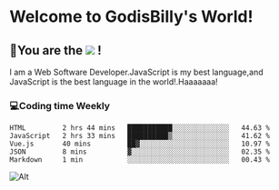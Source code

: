 # Welcome to GodisBilly's World!
## :partying_face:You are the  ![](https://visitor-badge.glitch.me/badge?page_id=Godisbilly.readme) !
I am a Web Software Developer.JavaScript is my best language,and JavaScript is the best language in the world!.Haaaaaaa!
### :computer:Coding time Weekly
  <!--START_SECTION:waka-->
```text
HTML         2 hrs 44 mins   ███████████░░░░░░░░░░░░░░   44.63 % 
JavaScript   2 hrs 33 mins   ██████████▒░░░░░░░░░░░░░░   41.62 % 
Vue.js       40 mins         ██▓░░░░░░░░░░░░░░░░░░░░░░   10.97 % 
JSON         8 mins          ▓░░░░░░░░░░░░░░░░░░░░░░░░   02.35 % 
Markdown     1 min           ░░░░░░░░░░░░░░░░░░░░░░░░░   00.43 % 
```
<!--END_SECTION:waka-->
![Alt](https://repobeats.axiom.co/api/embed/eeff64f6cf3d966257bdb597911b88a4c137d508.svg "Repobeats analytics image")
